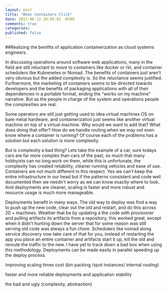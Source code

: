 ```yaml
---
layout: post
title: "When Containers Click"
date: 2017-06-12 10:05:01 -0700
comments: true
categories:
published: false
---
```

##Realizing the benifits of application containerization as cloud systems engineers. 


In discussing operations around software web applications, many in the field are still reluctant to move to containers like docker or rkt, and container schedulers like Kubrenetes or Nomad. The benefits of containers just aren't very obvious but the added complexity is. So the reluctance seems justified. Furthermore, the marketing of containers seems to be directed towards developers and the benefits of packaging applications with all of their dependencies in a portable format, ending the "works on my machine" narrative. But as the people in charge of the system and operations people the complexities are real.

 Some operators are still just getting used to idea virtual machines OS on bare metal hardware, and containerization just seems like another virtual machine on top of a virtual machine. Why would we want to add that? What does doing that offer? How do we handle routing when we may not even know where a container is running? Of course each of the problems has a solution but each solution is more complexity. 

But is complexity a bad thing? Lets take the example of a car, sure todays cars are far more complex than cars of the past, so much that many hobbyists can no long work on them, while this is unfortunate, the complexity has created reliability, cleaner running vehicles and ease of use. Containers are not much different in this respect. Yes we can't keep the entire infrastructure in our head but if the patterns consistent and code well documented then we needn't worry as we can know exactly where to look. And deployments are cleaner, scaling is faster and more robust and resource usage is much more manageable. 

Deployments benefit in many ways. The old way to deploy was find a way to push up the new code, clear out the old and restart, and do this across 20 + machines. Weather that be by updating a the code with provisioner and pulling artifacts its artifacts from a repository, this worked great, except when it didn't hunting down the server that for some reason was still serving old code was always a fun chore. Schedulers like nomad along service discovery now take care of that for you, instead of restarting the app you place an entire container and artifacts start it up, kill the old and reroute the traffic to the new. I have yet to track down a bad box when using this methodology. Deployments can be made easily in parallel speeding up the deploy process.  


improving scaling times
cost (bin packing /spot instances/ internal routing)


faster and more reliable deployments and application stability

the bad and ugly (complexity, abstraction)

